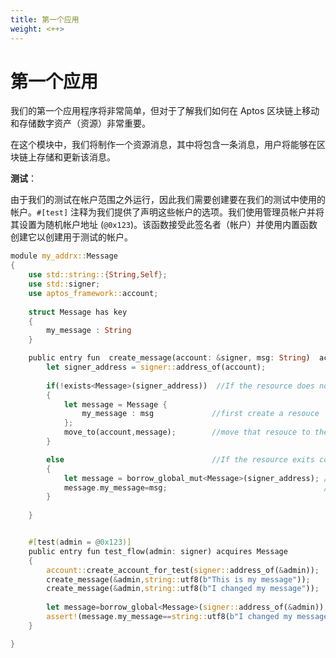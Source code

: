 ```yaml
---
title: 第一个应用
weight: <++>
---
```


# 第一个应用

我们的第一个应用程序将非常简单，但对于了解我们如何在 Aptos 区块链上移动和存储数字资产（资源）非常重要。

在这个模块中，我们将制作一个资源消息，其中将包含一条消息，用户将能够在区块链上存储和更新该消息。

**测试**：

由于我们的测试在帐户范围之外运行，因此我们需要创建要在我们的测试中使用的帐户。`#[test]` 注释为我们提供了声明这些帐户的选项。我们使用管理员帐户并将其设置为随机帐户地址 (`@0x123`)。该函数接受此签名者（帐户）并使用内置函数创建它以创建用于测试的帐户。


<!-- # First App

Our first application will be quite simple yet quite important to understand how we can make digital assets(Resources) in move and store on Aptos blockchain.

In this module we will make a resource `Message` which will contain a message which the user will be able to store and update on blockchain.

**Test:**

Since our test runs outside of an account scope, we need to _create_ accounts to use in our test. The `#[test]` annotation gives us the option to declare those accounts. We use an `admin` account and set it to a random account address (`@0x123`). The function accepts this signer (account) and creates it by using a built-in function to create an account for test. -->

```rust
module my_addrx::Message
{
    use std::string::{String,Self};
    use std::signer;
    use aptos_framework::account;
    
    struct Message has key
    {
        my_message : String
    }

    public entry fun  create_message(account: &signer, msg: String)  acquires Message{
        let signer_address = signer::address_of(account);
        
        if(!exists<Message>(signer_address))  //If the resource does not exits corresponding to a given address
        {
            let message = Message {
                my_message : msg             //first create a resouce
            };
            move_to(account,message);        //move that resouce to the account
        }

        else                                 //If the resource exits corresponding to a given address
        {
            let message = borrow_global_mut<Message>(signer_address); //get the resouce 
            message.my_message=msg;                                   //update the resouce
        }
        
    }


    #[test(admin = @0x123)]
    public entry fun test_flow(admin: signer) acquires Message 
    {
        account::create_account_for_test(signer::address_of(&admin));
        create_message(&admin,string::utf8(b"This is my message"));
        create_message(&admin,string::utf8(b"I changed my message"));
        
        let message=borrow_global<Message>(signer::address_of(&admin));
        assert!(message.my_message==string::utf8(b"I changed my message"),10);
    }

}
```
